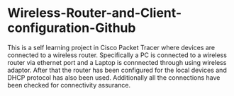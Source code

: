 # Wireless-Router-and-Client-configuration-Github
 This is a self learning project in Cisco Packet Tracer where devices are connected to a wireless router. Specifically a PC is connected to a wireless router via ethernet port and a Laptop is connnected through using wireless adaptor. After that the router has been configured for the local devices and DHCP protocol has also been used. Additionally all the connections have been checked for connectivity assurance.
